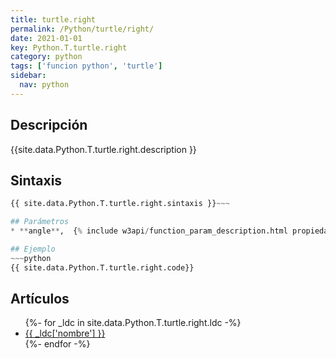 ```yaml
---
title: turtle.right
permalink: /Python/turtle/right/
date: 2021-01-01
key: Python.T.turtle.right
category: python
tags: ['funcion python', 'turtle']
sidebar: 
  nav: python
---
```


## Descripción
{{site.data.Python.T.turtle.right.description }}

## Sintaxis
~~~python
{{ site.data.Python.T.turtle.right.sintaxis }}~~~

## Parámetros
* **angle**,  {% include w3api/function_param_description.html propiedad=site.data.Python.T.turtle.right valor="angle" %}

## Ejemplo
~~~python
{{ site.data.Python.T.turtle.right.code}}
~~~

## Artículos
<ul>
{%- for _ldc in site.data.Python.T.turtle.right.ldc -%}
   <li>
       <a href="{{_ldc['url'] }}">{{ _ldc['nombre'] }}</a>
   </li>
{%- endfor -%}
</ul>
